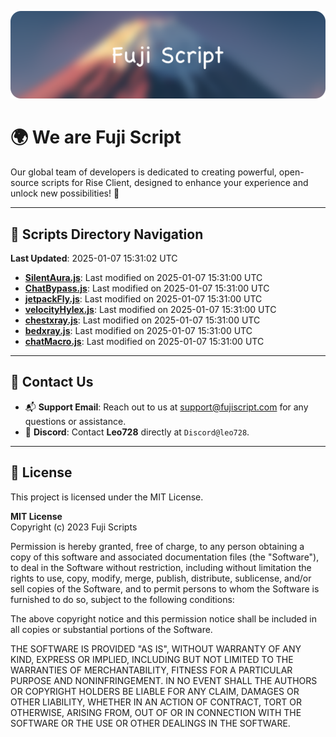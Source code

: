 ![Banner](.github/b.webp)

# 🌍 **We are Fuji Script**

Our global team of developers is dedicated to creating powerful, open-source scripts for Rise Client, designed to enhance your experience and unlock new possibilities! 🌟

---
<!-- SCRIPTS_NAVIGATION_START -->
## 📂 **Scripts Directory Navigation**

**Last Updated**: 2025-01-07 15:31:02 UTC

- **[SilentAura.js](scripts/SilentAura.js)**: Last modified on 2025-01-07 15:31:00 UTC
- **[ChatBypass.js](scripts/ChatBypass.js)**: Last modified on 2025-01-07 15:31:00 UTC
- **[jetpackFly.js](scripts/jetpackFly.js)**: Last modified on 2025-01-07 15:31:00 UTC
- **[velocityHylex.js](scripts/velocityHylex.js)**: Last modified on 2025-01-07 15:31:00 UTC
- **[chestxray.js](scripts/chestxray.js)**: Last modified on 2025-01-07 15:31:00 UTC
- **[bedxray.js](scripts/bedxray.js)**: Last modified on 2025-01-07 15:31:00 UTC
- **[chatMacro.js](scripts/chatMacro.js)**: Last modified on 2025-01-07 15:31:00 UTC

<!-- SCRIPTS_NAVIGATION_END -->

---

## 💬 **Contact Us**  
- 📬 **Support Email**: Reach out to us at [support@fujiscript.com](mailto:support@fujiscript.com) for any questions or assistance.  
- 💬 **Discord**: Contact **Leo728** directly at `Discord@leo728`.

---

## 📜 **License**

This project is licensed under the MIT License.  

**MIT License**  
Copyright (c) 2023 Fuji Scripts  

Permission is hereby granted, free of charge, to any person obtaining a copy of this software and associated documentation files (the "Software"), to deal in the Software without restriction, including without limitation the rights to use, copy, modify, merge, publish, distribute, sublicense, and/or sell copies of the Software, and to permit persons to whom the Software is furnished to do so, subject to the following conditions:  

The above copyright notice and this permission notice shall be included in all copies or substantial portions of the Software.  

THE SOFTWARE IS PROVIDED "AS IS", WITHOUT WARRANTY OF ANY KIND, EXPRESS OR IMPLIED, INCLUDING BUT NOT LIMITED TO THE WARRANTIES OF MERCHANTABILITY, FITNESS FOR A PARTICULAR PURPOSE AND NONINFRINGEMENT. IN NO EVENT SHALL THE AUTHORS OR COPYRIGHT HOLDERS BE LIABLE FOR ANY CLAIM, DAMAGES OR OTHER LIABILITY, WHETHER IN AN ACTION OF CONTRACT, TORT OR OTHERWISE, ARISING FROM, OUT OF OR IN CONNECTION WITH THE SOFTWARE OR THE USE OR OTHER DEALINGS IN THE SOFTWARE.  
